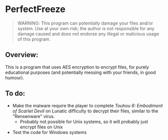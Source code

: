 # PerfectFreeze

> WARNING: This program can potentially damage your files and/or system. Use at your own risk; the author is not responsible for any damage caused and does not endorse any illegal or malicious usage of this program. 

## Overview:
This is a program that uses AES encryption to encrypt files, for purely educational purposes (and potentially messing with your friends, in good humour).

## To do:
* Make the malware require the player to complete *Touhou 6: Embodiment of Scarlet Devil* on Lunatic difficulty to decrypt their files, similar to the "Rensenware" virus.
    * Probably not possible for Unix systems, so it will probably just encrypt files on Unix
* Test the code for Windows systems

